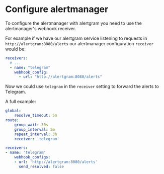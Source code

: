 # Configure alertmanager

To configure the alertmanager with alertgram you need to use the alertmanager's
webhook receiver.

For example if we have our alertgram service listening to requests in
`http://alertgram:8080/alerts` our alertmanager configuration `receiver` would be:

```yaml
receivers:
  # ...
  - name: "telegram"
    webhook_config:
      - url: "http://alertgram:8080/alerts"
```

Now we could use `telegram` in the `receiver` setting to forward the alerts to
Telegram.

A full example:

```yaml
global:
    resolve_timeout: 5m
route:
    group_wait: 30s
    group_interval: 5m
    repeat_interval: 3h
    receiver: 'telegram'

receivers:
- name: 'telegram'
    webhook_configs:
    - url: 'http://alertgram:8080/alerts'
      send_resolved: false
```
